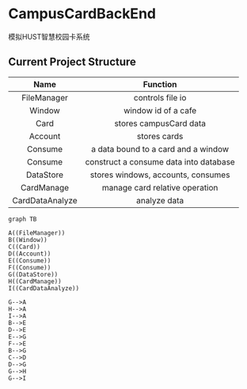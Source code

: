 # CampusCardBackEnd
 模拟HUST智慧校园卡系统

## Current Project Structure
|      Name       |                Function                |
|:---------------:|:--------------------------------------:|
|   FileManager   |            controls file io            |
|     Window      |          window id of a cafe           |
|      Card       |         stores campusCard data         |
|     Account     |              stores cards              |
|     Consume     |  a data bound to a card and a window   |
|     Consume     | construct a consume data into database |
|    DataStore    |   stores windows, accounts, consumes   |
|   CardManage    |     manage card relative operation     |
| CardDataAnalyze |              analyze data              |

```mermaid
graph TB

A((FileManager))
B((Window))
C((Card))
D((Account))
E((Consume))
F((Consume))
G((DataStore))
H((CardManage))
I((CardDataAnalyze))

G-->A
H-->A
I-->A
B-->E
D-->E
E-->G
F-->E
B-->G
C-->D
D-->G
G-->H
G-->I

```

